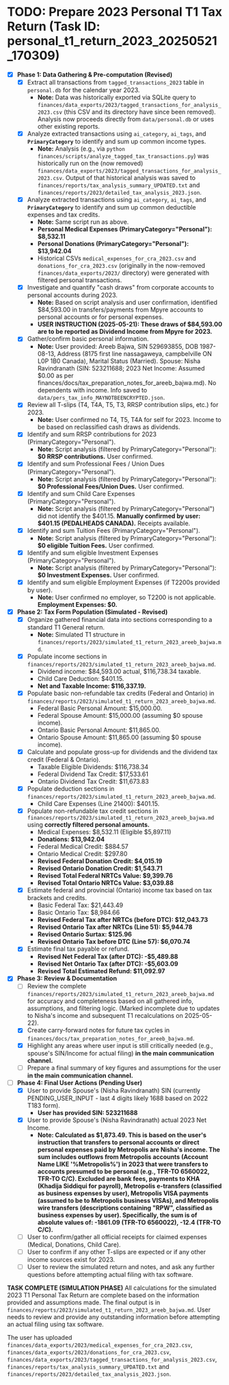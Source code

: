 # TODO: Prepare 2023 Personal T1 Tax Return (Task ID: personal_t1_return_2023_20250521_170309)

- [x] **Phase 1: Data Gathering & Pre-computation (Revised)**
    - [x] Extract all transactions from `tagged_transactions_2023` table in `personal.db` for the calendar year 2023.
        - **Note:** Data was historically exported via SQLite query to `finances/data_exports/2023/tagged_transactions_for_analysis_2023.csv` (this CSV and its directory have since been removed). Analysis now proceeds directly from `data/personal.db` or uses other existing reports.
    - [x] Analyze extracted transactions using `ai_category`, `ai_tags`, and **`PrimaryCategory`** to identify and sum up common income types.
        - **Note:** Analysis (e.g., via `python finances/scripts/analyze_tagged_tax_transactions.py`) was historically run on the (now removed) `finances/data_exports/2023/tagged_transactions_for_analysis_2023.csv`. Output of that historical analysis was saved to `finances/reports/tax_analysis_summary_UPDATED.txt` and `finances/reports/2023/detailed_tax_analysis_2023.json`.
    - [x] Analyze extracted transactions using `ai_category`, `ai_tags`, and **`PrimaryCategory`** to identify and sum up common deductible expenses and tax credits.
        - **Note:** Same script run as above.
        - **Personal Medical Expenses (PrimaryCategory="Personal"): $8,532.11**
        - **Personal Donations (PrimaryCategory="Personal"): $13,942.04**
        - Historical CSVs `medical_expenses_for_cra_2023.csv` and `donations_for_cra_2023.csv` (originally in the now-removed `finances/data_exports/2023/` directory) were generated with filtered personal transactions.
    - [x] Investigate and quantify "cash draws" from corporate accounts to personal accounts during 2023.
        - **Note:** Based on script analysis and user confirmation, identified $84,593.00 in transfers/payments from Mpyre accounts to personal accounts or for personal expenses.
        - **USER INSTRUCTION (2025-05-21): These draws of $84,593.00 are to be reported as Dividend Income from Mpyre for 2023.**
    - [x] Gather/confirm basic personal information.
        - **Note:** User provided: Areeb Bajwa, SIN 529693855, DOB 1987-08-13, Address (8175 first line nassagaweya, campbelville ON L0P 1B0 Canada), Marital Status (Married). Spouse: Nisha Ravindranath (SIN: 523211688; 2023 Net Income: Assumed $0.00 as per finances/docs/tax_preparation_notes_for_areeb_bajwa.md). No dependents with income. Info saved to `data/pers_tax_info_MAYNOTBEENCRYPTED.json`.
    - [x] Review all T-slips (T4, T4A, T5, T3, RRSP contribution slips, etc.) for 2023.
        - **Note:** User confirmed no T4, T5, T4A for self for 2023. Income to be based on reclassified cash draws as dividends.
    - [x] Identify and sum RRSP contributions for 2023 (PrimaryCategory="Personal").
        - **Note:** Script analysis (filtered by PrimaryCategory="Personal"): **$0 RRSP contributions.** User confirmed.
    - [x] Identify and sum Professional Fees / Union Dues (PrimaryCategory="Personal").
        - **Note:** Script analysis (filtered by PrimaryCategory="Personal"): **$0 Professional Fees/Union Dues.** User confirmed.
    - [x] Identify and sum Child Care Expenses (PrimaryCategory="Personal").
        - **Note:** Script analysis (filtered by PrimaryCategory="Personal") did not identify the $401.15. **Manually confirmed by user: $401.15 (PEDALHEADS CANADA).** Receipts available.
    - [x] Identify and sum Tuition Fees (PrimaryCategory="Personal").
        - **Note:** Script analysis (filtered by PrimaryCategory="Personal"): **$0 eligible Tuition Fees.** User confirmed.
    - [x] Identify and sum eligible Investment Expenses (PrimaryCategory="Personal").
        - **Note:** Script analysis (filtered by PrimaryCategory="Personal"): **$0 Investment Expenses.** User confirmed.
    - [x] Identify and sum eligible Employment Expenses (if T2200s provided by user).
        - **Note:** User confirmed no employer, so T2200 is not applicable. **Employment Expenses: $0.**

- [x] **Phase 2: Tax Form Population (Simulated - Revised)**
    - [x] Organize gathered financial data into sections corresponding to a standard T1 General return.
        - **Note:** Simulated T1 structure in `finances/reports/2023/simulated_t1_return_2023_areeb_bajwa.md`.
    - [x] Populate income sections in `finances/reports/2023/simulated_t1_return_2023_areeb_bajwa.md`.
        - Dividend income: $84,593.00 actual, $116,738.34 taxable.
        - Child Care Deduction: $401.15.
        - **Net and Taxable Income: $116,337.19.**
    - [x] Populate basic non-refundable tax credits (Federal and Ontario) in `finances/reports/2023/simulated_t1_return_2023_areeb_bajwa.md`.
        - Federal Basic Personal Amount: $15,000.00.
        - Federal Spouse Amount: $15,000.00 (assuming $0 spouse income).
        - Ontario Basic Personal Amount: $11,865.00.
        - Ontario Spouse Amount: $11,865.00 (assuming $0 spouse income).
    - [x] Calculate and populate gross-up for dividends and the dividend tax credit (Federal & Ontario).
        - Taxable Eligible Dividends: $116,738.34
        - Federal Dividend Tax Credit: $17,533.61
        - Ontario Dividend Tax Credit: $11,673.83
    - [x] Populate deduction sections in `finances/reports/2023/simulated_t1_return_2023_areeb_bajwa.md`.
        - Child Care Expenses (Line 21400): $401.15.
    - [x] Populate non-refundable tax credit sections in `finances/reports/2023/simulated_t1_return_2023_areeb_bajwa.md` using **correctly filtered personal amounts.**
        - Medical Expenses: $8,532.11 (Eligible $5,897.11)
        - **Donations: $13,942.04**
        - Federal Medical Credit: $884.57
        - Ontario Medical Credit: $297.80
        - **Revised Federal Donation Credit: $4,015.19**
        - **Revised Ontario Donation Credit: $1,543.71**
        - **Revised Total Federal NRTCs Value: $9,399.76**
        - **Revised Total Ontario NRTCs Value: $3,039.88**
    - [x] Estimate federal and provincial (Ontario) income tax based on tax brackets and credits.
        - Basic Federal Tax: $21,443.49
        - Basic Ontario Tax: $8,984.66
        - **Revised Federal Tax after NRTCs (before DTC): $12,043.73**
        - **Revised Ontario Tax after NRTCs (Line 51): $5,944.78**
        - **Revised Ontario Surtax: $125.96**
        - **Revised Ontario Tax before DTC (Line 57): $6,070.74**
    - [x] Estimate final tax payable or refund.
        - **Revised Net Federal Tax (after DTC): -$5,489.88**
        - **Revised Net Ontario Tax (after DTC): -$5,603.09**
        - **Revised Total Estimated Refund: $11,092.97**

- [x] **Phase 3: Review & Documentation**
    - [ ] Review the complete `finances/reports/2023/simulated_t1_return_2023_areeb_bajwa.md` for accuracy and completeness based on all gathered info, assumptions, and filtering logic. (Marked incomplete due to updates to Nisha's income and subsequent T1 recalculations on 2025-05-22).
    - [x] Create carry-forward notes for future tax cycles in `finances/docs/tax_preparation_notes_for_areeb_bajwa.md`.
    - [x] Highlight any areas where user input is still critically needed (e.g., spouse's SIN/Income for actual filing) **in the main communication channel.**
    - [ ] Prepare a final summary of key figures and assumptions for the user **in the main communication channel.**

- [ ] **Phase 4: Final User Actions (Pending User)**
    - [x] User to provide Spouse's (Nisha Ravindranath) SIN (currently PENDING_USER_INPUT - last 4 digits likely 1688 based on 2022 T183 form).
        - **User has provided SIN: 523211688**
    - [x] User to provide Spouse's (Nisha Ravindranath) actual 2023 Net Income.
        - **Note: Calculated as $1,873.49. This is based on the user's instruction that transfers to personal accounts or direct personal expenses paid by Metropolis are Nisha's income. The sum includes outflows from Metropolis accounts (Account Name LIKE '%Metropolis%') in 2023 that were transfers to accounts presumed to be personal (e.g., TFR-TO 6560022, TFR-TO C/C). Excluded are bank fees, payments to KHA (Khadija Siddiqui for payroll), Metropolis e-transfers (classified as business expenses by user), Metropolis VISA payments (assumed to be to Metropolis business VISAs), and Metropolis wire transfers (descriptions containing "RPW", classified as business expenses by user). Specifically, the sum is of absolute values of: -1861.09 (TFR-TO 6560022), -12.4 (TFR-TO C/C).**
    - [ ] User to confirm/gather all official receipts for claimed expenses (Medical, Donations, Child Care).
    - [ ] User to confirm if any other T-slips are expected or if any other income sources exist for 2023.
    - [ ] User to review the simulated return and notes, and ask any further questions before attempting actual filing with tax software.

**TASK COMPLETE (SIMULATION PHASE)**
All calculations for the simulated 2023 T1 Personal Tax Return are complete based on the information provided and assumptions made.
The final output is in `finances/reports/2023/simulated_t1_return_2023_areeb_bajwa.md`.
User needs to review and provide any outstanding information before attempting an actual filing using tax software.

The user has uploaded `finances/data_exports/2023/medical_expenses_for_cra_2023.csv`, `finances/data_exports/2023/donations_for_cra_2023.csv`, `finances/data_exports/2023/tagged_transactions_for_analysis_2023.csv`, `finances/reports/tax_analysis_summary_UPDATED.txt` and `finances/reports/2023/detailed_tax_analysis_2023.json`. 